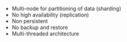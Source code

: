 - Multi-node for partitioning of data (sharding)
- No high availability (replication)
- Non persistent
- No backup and restore
- Multi-threaded architecture

